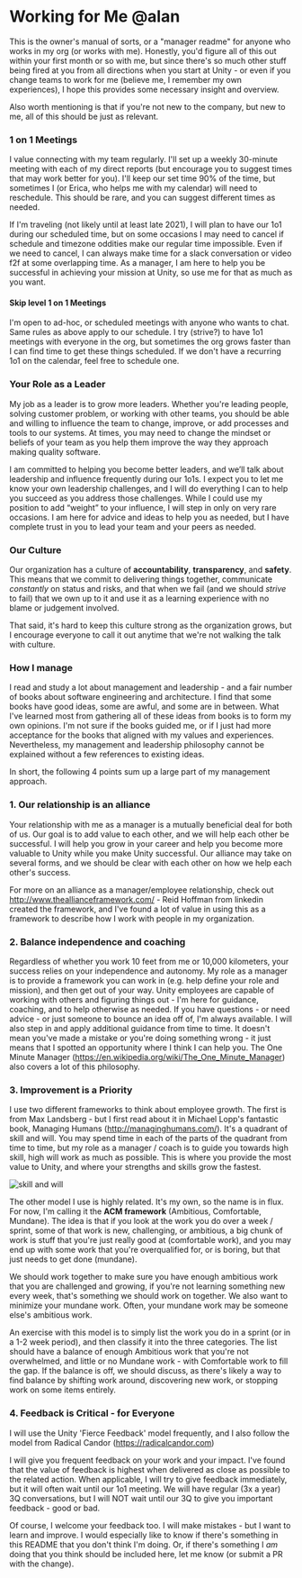 #  Working for Me @alan

This is the owner's manual of sorts, or a "manager readme" for anyone who works in my org (or works with me). Honestly, you'd figure all of this out within your first month or so with me, but since there's so much other stuff being fired at you from all directions when you start at Unity - or even if you change teams to work for me (believe me, I remember my own experiences), I hope this provides some necessary insight and overview.

Also worth mentioning is that if you're not new to the company, but new to me, all of this should be just as relevant.

### 1 on 1 Meetings
I value connecting with my team regularly. I'll set up a weekly 30-minute meeting with each of my direct reports (but encourage you to suggest times that may work better for you). I'll keep our set time 90% of the time, but sometimes I (or Erica, who helps me with my calendar) will need to reschedule. This should be rare, and you can suggest different times as needed.

If I'm traveling (not likely until at least late 2021), I will plan to have our 1o1 during our scheduled time, but on some occasions I may need to cancel if schedule and timezone oddities make our regular time impossible. Even if we need to cancel, I can always make time for a slack conversation or video f2f at some overlapping time. As a manager, I am here to help you be successful in achieving your mission at Unity, so use me for that as much as you want.

#### Skip level 1 on 1 Meetings
I'm open to ad-hoc, or scheduled meetings with anyone who wants to chat. Same rules as above apply to our schedule. I try (strive?) to have 1o1 meetings with everyone in the org, but sometimes the org grows faster than I can find time to get these things scheduled. If we don't have a recurring 1o1 on the calendar, feel free to schedule one.

### Your Role as a Leader
My job as a leader is to grow more leaders. Whether you're leading people, solving customer problem, or working with other teams, you should be able and willing to influence the team to change, improve, or add processes and tools to our systems. At times, you may need to change the mindset or beliefs of your team as you help them improve the way they approach making quality software.

I am committed to helping you become better leaders, and we’ll talk about leadership and influence frequently during our 1o1s. I expect you to let me know your own leadership challenges, and I will do everything I can to help you succeed as you address those challenges. While I could use my position to add “weight” to your influence, I will step in only on very rare occasions. I am here for advice and ideas to help you as needed, but I have complete trust in you to lead your team and your peers as needed.

### Our Culture
Our organization has a culture of **accountability**, **transparency**, and **safety**. This means that we commit to delivering things together, communicate *constantly* on status and risks, and that when we fail (and we should *strive* to fail) that we own up to it and use it as a learning experience with no blame or judgement involved. 

That said, it's hard to keep this culture strong as the organization grows, but I encourage everyone to call it out anytime that we're not walking the talk with culture.

### How I manage
I read and study a lot about management and leadership - and a fair number of books about software engineering and architecture. I find that some books have good ideas, some are awful, and some are in between. What I've learned most from gathering all of these ideas from books is to form my own opinions. I'm not sure if the books guided me, or if I just had more acceptance for the books that aligned with my values and experiences. Nevertheless, my management and leadership philosophy cannot be explained without a few references to existing ideas.

In short, the following 4 points sum up a large part of my management approach.

### 1. Our relationship is an alliance
Your relationship with me as a manager is a mutually beneficial deal for both of us. Our goal is to add value to each other, and we will help each other be successful. I will help you grow in your career and help you become more valuable to Unity while you make Unity successful. Our alliance may take on several forms, and we should be clear with each other on how we help each other's success. 

For more on an alliance as a manager/employee relationship, check out http://www.theallianceframework.com/ - Reid Hoffman from linkedin created the framework, and I've found a lot of value in using this as a framework to describe how I work with people in my organization.

### 2. Balance independence and coaching
Regardless of whether you work 10 feet from me or 10,000 kilometers, your success relies on your independence and autonomy. My role as a manager is to provide a framework you can work in (e.g. help define your role and mission), and then get out of your way. Unity employees are capable of working with others and figuring things out - I'm here for guidance, coaching, and to help otherwise as needed. If you have questions - or need advice - or just someone to bounce an idea off of, I'm always available. I will also step in and apply additional guidance from time to time. It doesn't mean you've made a mistake or you're doing something wrong - it just means that I spotted an opportunity where I think I can help you. The One Minute Manager (https://en.wikipedia.org/wiki/The_One_Minute_Manager) also covers a lot of this philosophy.


### 3. Improvement is a Priority
I use two different frameworks to think about employee growth. The first is from Max Landsberg - but I first read about it in Michael Lopp's fantastic book, Managing Humans (http://managinghumans.com/). It's a quadrant of skill and will. You may spend time in each of the parts of the quadrant from time to time, but my role as a manager / coach is to guide you towards high skill, high will work as much as possible. This is where you provide the most value to Unity, and where your strengths and skills grow the fastest.

![skill and will](http://www.leadershipissues.com/wp-content/uploads/2016/02/will.gif "skill and will")

The other model I use is highly related. It's my own, so the name is in flux. For now, I'm calling it the **ACM framework** (Ambitious, Comfortable, Mundane). The idea is that if you look at the work you do over a week / sprint, some of that work is new, challenging, or ambitious, a big chunk of work is stuff that you're just really good at (comfortable work), and you may end up with some work that you're overqualified for, or is boring, but that just needs to get done (mundane).

We should work together to make sure you have enough ambitious work that you are challenged and growing, if you're not learning something new every week, that's something we should work on together. We also want to minimize your mundane work. Often, your mundane work may be someone else's ambitious work. 

An exercise with this model is to simply list the work you do in a sprint (or in a 1-2 week period), and then classify it into the three categories. The list should have a balance of enough Ambitious work that you're not overwhelmed, and little or no Mundane work - with Comfortable work to fill the gap. If the balance is off, we should discuss, as there's likely a way to find balance by shifting work around, discovering new work, or stopping work on some items entirely.

### 4. Feedback is Critical - for Everyone
I will use the Unity 'Fierce Feedback' model frequently, and I also follow the model from Radical Candor (https://radicalcandor.com)

I will give you frequent feedback on your work and your impact. I've found that the value of feedback is highest when delivered as close as possible to the related action. When applicable, I will try to give feedback immediately, but it will often wait until our 1o1 meeting. We will have regular (3x a year) 3Q conversations, but I will NOT wait until our 3Q to give you important feedback - good or bad. 

Of course, I welcome your feedback too. I will make mistakes - but I want to learn and improve. I would especially like to know if there's something in this README that you don't think I'm doing. Or, if there's something I *am* doing that you think should be included here, let me know (or submit a PR with the change).


